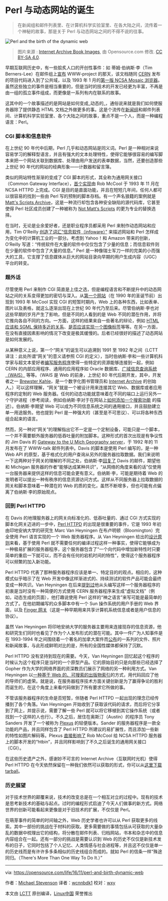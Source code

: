 Perl 与动态网站的诞生
==================

> 在新闻组和邮件列表里、在计算机科学实验室里、在各大陆之间，流传着一个神秘的故事，那是关于 Perl 与动态网站之间的不得不说的往事。

![Perl and the birth of the dynamic web](https://opensource.com/sites/default/files/styles/image-full-size/public/images/business/osdc-lead-web-internet.png?itok=hq81pSDs "Perl and the birth of the dynamic web") 

>图片来源 : [Internet Archive Book Images][30], 由 Opensource.com 修改. [CC BY-SA 4.0][29].

早期互联网历史中，有一些脍炙人口的开创性事件：如 蒂姆·伯纳斯·李（Tim Berners-Lee）在邮件组上[宣布][28] WWW-project 的那天，该文档随同 [CERN][27] 发布的项目代码进入到了公共域，以及 1993 年 1 月的[第一版 NCSA Mosaic 浏览器][26]。虽然这些独立的事件是相当重要的，但是当时的技术的开发已经更为丰富，不再是由一组的孤立事件组成，而更像是一系列有内在联系的故事。

这其中的一个故事描述的是网站是如何变成_动态的_，通俗说来就是我们如何使服务器除了提供静态 HTML 文档之外做更多的事。这是个流传在[新闻组][25]和邮件列表间、计算机科学实验室里、各个大陆之间的故事，重点不是一个人，而是一种编程语言：Perl。

### CGI 脚本和信息软件

在上世纪 90 年代中后期，Perl 几乎和动态网站是同义词。Perl 是一种相对来说容易学习的解释型语言，并且有强大的文本处理特性，使得它能够很容易的编写脚本来把一个网站关联到数据库、处理由用户发送的表单数据，当然，还要创造那些上世纪 90 年代的网站的经典形象——计数器和留言簿。

类似的网站特性渐渐的变成了 CGI 脚本的形式，其全称为通用网关接口（Common Gateway Interface），[首个实现][24]由 Rob McCool 于 1993 年 11 月在 NCSA HTTPD 上完成。CGI 是目的是直面功能，并且在短短几年间，任何人都可以很容易的找到一些由 Perl 写的预制的脚本存档。有一个声名狼籍的案例就是 [Matt's Scripts Archive][23]，这是一种流行却包含各种安全缺陷的源代码库，它甚至使得 Perl 社区成员创建了一种被称为 [Not Matt‘s Scripts][22] 的更为专业的替换选择。

在当时，无论是业余爱好者，还是职业程序员都采用 Perl 来制作动态网站和应用，Tim O’Reilly [创造了词汇“信息软件（infoware）”][21] 来描述网站和 Perl 怎样成为变化中的计算机工业的一部分。考虑到 Yahoo！和 Amazon 带来的创新，O‘Reilly 写道：“传统软件在大量的软件中仅仅包含了少量的信息；而信息软件则在少量的软件中包含了大量的信息。” Perl 是一种像瑞士军刀一样的完美的小而强大的工具，它支撑了信息媒体从巨大的网站目录向早期的用户生成内容（UGC）平台的转变。

### 题外话

尽管使用 Perl 来制作 CGI 简直是上佳之选，但是编程语言和不断提升中的动态网站之间的关系变得更加的密切与深入。从[第一个网站][20]（在 1990 年的圣诞节前）出现到 1993 年 McCool 实现 CGI 的短暂时期内，Web 上的各种东西，比如表单、图片以及表格，就这么逐渐出现在上世纪 90 年代乃至后来。尽管伯纳斯·李也对这些早期的岁月产生了影响，但是不同的人看到的是 Web 不同的潜在作用，并将它推向各自不同的方向。一方面，这样的结果来自一些著名的辩论，例如 [HTML 应该和 SGML 保持多近的关系][19]、[是否应该实现一个图像标签][18]等等。在另一方面，在没有直接因素影响的情况下改变是极其缓慢的。后者已经很好的描述了动态网站是如何发展的。

从某种意义上说，第一个“网关”的诞生可以追溯到 1991 至 1992 年之间（LCTT 译注：此处所谓“网关”的意义请参照 CGI 的定义），当时伯纳斯·李和一些计算机科学家与超文本爱好者[编写服务程序][17]使得一些特定的资源能够连接到一起，例如 CERN 的内部应用程序、通用的应用程序如 Oracle 数据库、[广域信息查询系统（WAIS）][16] 等等。（WAIS 是 Web 的前身，上世纪 80 年代后期开发，其中，开发者之一 [Brewster Kahle][15]，是一个数字化图书管理员和 [Internet Archive][14] 的创始人。）可以这样理解，“网关”就是一个被设计用来连接其它 Web、数据库或者应用程序的定制的 Web 服务器。任何的动态功能就意味着在不同的端口上运行另外一个守护进程（参考阅读，例如伯纳斯·李对于在网站上[如何添加一个搜索功能][13] 的描述）。伯纳斯·李期望 Web 可以成为不同信息系统之间的通用接口，并且鼓励建立单一用途服务。他也提到 Perl 是一种强大的（甚至是不可思议）、可以将各种东西组合起来的语言。

然而，另一种对“网关”的理解指出它不一定是一个定制设备，可能只是一个脚本，一个并不需要额外服务器的低吞吐量的附加脚本。这种形式的首次出现是有争议性的 Jim Davis 的 [Gateway to the U Mich Geography server][11]，于 1992 年的 11 月发布在了 WWW-talk 邮件列表中。Davis 的脚本是使用 Perl 编写的，是一种 Web API 的原型，基于格式化的用户查询从另外的服务器拉取数据。我们来说明一下这两种对于网关的理解的不同之处，伯纳斯·李[回复了][10] Davis 的邮件，期望他和 Michigan 服务器的作者“能够达成某种共识”，“从网络的角度来看的话”仅使用一台服务器来提供这样的信息可能会更有意义。伯纳斯·李，可能是期待着 Web 的发明者可以提出一种有秩序的信息资源访问方式。这样从不同服务器上拉取数据的网关和脚本意味着一种潜在的 Web 的质的变化，虽然不断增多，但也可能有点偏离了伯纳斯·李的原始观点。

### 回到 Perl HTTPD

在 Davis 的地理服务器上的网关向标准化的、低吞吐量的、通过 CGI 方式实现的脚本化网关迈进的一步中，[Perl HTTPD][9] 的出现是很重要的事件，它是 1993 年初由印地安纳大学的研究生 Marc Van Heyningen 在布卢明顿（Bloomington）完全使用 Perl 语言实现的一个 Web 服务器程序。从 Van Heyningen 给出的[设计原则][8]来看，基于使用 Perl 就不需要任何的编译过程这样一种事实，使得它能够成为一种极易扩展的服务器程序，这个服务器包含了“一个向代码中增加新特性时只要简单的重启一下就可以，而不会有任何的宕机时间的特性”，使得这个服务器程序可以频繁的加入新功能。

Perl HTTPD 代表了那种服务器程序应该是单一、特定目的的观点。相应的，这种模式似乎暗示了在 Web 开发中像这样渐进式的、持续测试的软件产品可能会最终变成一种共识。Van Heyningen 在后来[提到过][7]他从头编写这样一个服务器程序的初衷是当时没有一种简便的方式使用 CERN 服务器程序来生成“虚拟文档”（例如，动态生成的页面），他打趣说使用 Perl 这样的“神之语言”来写可能是最简单的方式了。在他初期编写的众多脚本中有一个 Sun 操作系统的用户手册的 Web 界面，以及 [Finger 网关][6]（这是一种早期用来共享计算机系统信息或者是用户信息的协议）。

虽然 Van Heyningen 将印地安纳大学的服务器主要用来连接现存的信息资源，他和研究生们同时也看见了作为个人发布形式的潜在可能。其中一件广为人知事件是在 1993-1994 年之间围绕着一个著名的加拿大案件而[公布][5]的一系列的文件、照片和新闻故事，与此形成鲜明对比的是，所有的全国性媒体都保持了沉默。

Perl HTTPD 没有坚持到现在的需要。今天，Van Heyningen 回忆起这个程序的时候认为这个程序只是当时的一个原型产品。它的原始目的只是向那些已经选择了 Gopher 作为大学的网络界面的资深教员们展示了网络的另一种利用方式。Van Heyningen 以[一种基于 Web 的、可搜索的出版物索引][4]的方式，用代码回应了他的导师们的虚荣。就是说，在服务器程序技术方面关键创新是为了赢得争论的胜利而诞生的，在这个角度上来看代码做到了所有要求它所做的事。

不管该服务器程序的生命是否短暂，伴随者 Perl HTTPD 一起出现的理念已经传播到了各个角落。Van Heyningen 开始收到了获取该代码的请求，而后将它分享到了网上，并提示说，需要了解一些 Perl 就可以将它移植到其它操作系统（或者找到一个这样的人也行）。不久之后，居住在奥斯汀（Austin）的程序员 Tony Sanders 开发了一个被称为 [Plexus][3] 的轻便版本。Sander 的服务器程序是一款全功能的产品，并且同样包含了 Perl HTTPD 所建议的易扩展性，而且添加一些新的特性如图片解码等。Plexus [直接影响了][2] Rob McCool 给 NCSA HTTPD 服务器上的脚本开发的“htbin”，并且同样影响到了不久之后诞生的通用网关接口（CGI）。

在这些历史遗产之外，感谢妙不可言的 Internet Archive（互联网时光机）使得 Perl HTTPD 在今天依然保留在一种我们依然可以获取的形式，你可以从[这里下载 tarball][1]。

### 历史展望

对于技术世界的颠覆来说，技术的改变总是在一个相互对立的过程中。现有的技术是思考新技术的基础与起点。过时的编程形式启迪了今天人们做事的新方式。网络世界的创新可能看起来更像是对于旧技术的扩展，不仅仅是 Perl。

在萌芽事件的简单的时间轴之外，Web 历史学者也许可以从 Perl 获取更多的线索。其中一部份的挑战在于材料的获取。更多需要做的事情包括从可获取的大量杂乱的数据中梳理出它的结构，将分散在邮件列表、归档网站，书本和杂志中的信息内容组合在一起。还有一部分的挑战是需要认识到 Web 的历史不仅仅是新技术发布的日子，它同时包括了个人记忆、人类情感与社会进程等，并且这不仅仅是单一的历史线而是有许许多多条相似的历史线组合而成的。就如 Perl 的信条一样“殊途同归。（There's More Than One Way To Do It.）”

--------------------------------------------------------------------------------

via: https://opensource.com/life/16/11/perl-and-birth-dynamic-web

作者：[Michael Stevenson][a]
译者：[wcnnbdk1](https://github.com/wcnnbdk1)
校对：[wxy](https://github.com/wxy)

本文由 [LCTT](https://github.com/LCTT/TranslateProject) 原创编译，[Linux中国](https://linux.cn/) 荣誉推出

[a]:https://opensource.com/users/mstevenson
[1]:https://web.archive.org/web/20011126190051/http://www.cs.indiana.edu/perl-server/httpd.pl.tar.Z
[2]:http://1997.webhistory.org/www.lists/www-talk.1993q4/0516.html
[3]:https://web.archive.org/web/19990421192342/http://www.earth.com/server/doc/plexus.html
[4]:https://web.archive.org/web/19990428030253/http://www.cs.indiana.edu:800/cstr/search
[5]:https://web.archive.org/web/19970720205155/http://www.cs.indiana.edu/canada/karla.html
[6]:https://web.archive.org/web/19990429014629/http://www.cs.indiana.edu:800/finger/gateway
[7]:https://web.archive.org/web/19980122184328/http://www.cs.indiana.edu/perl-server/history.html
[8]:https://web.archive.org/web/19970720025822/http://www.cs.indiana.edu/perl-server/intro.html
[9]:https://web.archive.org/web/19970720025822/http://www.cs.indiana.edu/perl-server/code.html
[10]:https://lists.w3.org/Archives/Public/www-talk/1992NovDec/0069.html
[11]:https://lists.w3.org/Archives/Public/www-talk/1992NovDec/0060.html
[12]:http://info.cern.ch/hypertext/WWW/Provider/ShellScript.html
[13]:http://1997.webhistory.org/www.lists/www-talk.1993q1/0109.html
[14]:https://archive.org/index.php
[15]:http://brewster.kahle.org/about/
[16]:https://en.wikipedia.org/wiki/Wide_area_information_server
[17]:http://info.cern.ch/hypertext/WWW/Daemon/Overview.html
[18]:http://1997.webhistory.org/www.lists/www-talk.1993q1/0182.html
[19]:http://1997.webhistory.org/www.lists/www-talk.1993q1/0096.html
[20]:http://info.cern.ch/hypertext/WWW/TheProject.html
[21]:https://web.archive.org/web/20000815230603/http://www.edventure.com/release1/1198.html
[22]:http://nms-cgi.sourceforge.net/
[23]:https://web.archive.org/web/19980709151514/http://scriptarchive.com/
[24]:http://1997.webhistory.org/www.lists/www-talk.1993q4/0518.html
[25]:https://en.wikipedia.org/wiki/Usenet_newsgroup
[26]:http://1997.webhistory.org/www.lists/www-talk.1993q1/0099.html
[27]:https://tenyears-www.web.cern.ch/tenyears-www/
[28]:https://groups.google.com/forum/#!msg/alt.hypertext/eCTkkOoWTAY/bJGhZyooXzkJ
[29]:https://creativecommons.org/licenses/by-sa/4.0/
[30]:https://www.flickr.com/photos/internetarchivebookimages/14591826409/in/photolist-oeqVBX-xezHCD-otJDtG-whb6Qz-tohe9q-tCxH8y-xq4VfN-otJFfh-xEmn3b-tERUdv-oucUgd-wKDyLy-owgebW-xd6Wew-xGEvuT-toqHkP-oegBCj-xtDdzN-tF19ip-xGFbWP-xcQMJq-wxrrkN-tEYczi-tEYvCn-tohQuy-tEzFwN-xHikPT-oetG8V-toiGvh-wKEgAu-xut1qp-toh7PG-xezovR-oegRMa-wKN2eg-oegSRp-sJ29GF-oeqXLV-oeJTBY-ovLF3X-oeh2iJ-xcQBWs-oepQoy-ow4xoo-xknjyD-ovunVZ-togQaj-tEytff-xEkSLS-xtD8G1

